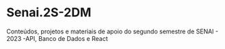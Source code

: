 # Senai.2S-2DM
Conteúdos, projetos e materiais de apoio do segundo semestre de SENAI - 2023
-API, Banco de Dados e React
